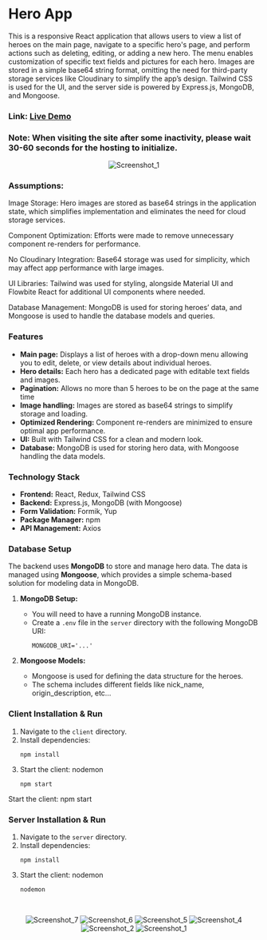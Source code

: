 # Hero App

This is a responsive React application that allows users to view a list of heroes on the main page, navigate to a specific hero's page, and perform actions such as deleting, editing, or adding a new hero. The menu enables customization of specific text fields and pictures for each hero. Images are stored in a simple base64 string format, omitting the need for third-party storage services like Cloudinary to simplify the app’s design. Tailwind CSS is used for the UI, and the server side is powered by Express.js, MongoDB, and Mongoose.

### Link: [Live Demo](https://react-toi.netlify.app/) 

### Note: When visiting the site after some inactivity, please wait 30-60 seconds for the hosting to initialize.

<p align="center">  
   <img src="https://github.com/user-attachments/assets/12f6600f-e7da-47bb-b0d7-4948a6b79eb2" alt="Screenshot_1"> 
</p>

### Assumptions:

Image Storage: Hero images are stored as base64 strings in the application state, which simplifies implementation and eliminates the need for cloud storage services.<br/>

Component Optimization: Efforts were made to remove unnecessary component re-renders for performance.<br/> 

No Cloudinary Integration: Base64 storage was used for simplicity, which may affect app performance with large images.<br/> 

UI Libraries: Tailwind was used for styling, alongside Material UI and Flowbite React for additional UI components where needed.<br/>  

Database Management: MongoDB is used for storing heroes’ data, and Mongoose is used to handle the database models and queries.<br/>

### Features

- **Main page:** Displays a list of heroes with a drop-down menu allowing you to edit, delete, or view details about individual heroes.
- **Hero details:** Each hero has a dedicated page with editable text fields and images.
- **Pagination:** Allows no more than 5 heroes to be on the page at the same time
- **Image handling:** Images are stored as base64 strings to simplify storage and loading.
- **Optimized Rendering:** Component re-renders are minimized to ensure optimal app performance.
- **UI:** Built with Tailwind CSS for a clean and modern look.
- **Database:** MongoDB is used for storing hero data, with Mongoose handling the data models.

### Technology Stack

- **Frontend:** React, Redux, Tailwind CSS
- **Backend:** Express.js, MongoDB (with Mongoose)
- **Form Validation:** Formik, Yup
- **Package Manager:** npm
- **API Management:** Axios

### Database Setup

The backend uses **MongoDB** to store and manage hero data. The data is managed using **Mongoose**, which provides a simple schema-based solution for modeling data in MongoDB.

1. **MongoDB Setup:**
   - You will need to have a running MongoDB instance.
   - Create a `.env` file in the `server` directory with the following MongoDB URI:
     ```env
     MONGODB_URI='...'
     ```

2. **Mongoose Models:**
   - Mongoose is used for defining the data structure for the heroes.
   - The schema includes different fields like nick_name, origin_description, etc...

### Client Installation & Run

1. Navigate to the `client` directory.
2. Install dependencies:
   ```env
   npm install
    ```
3. Start the client: nodemon
   ```env
   npm start
    ```
Start the client: npm start

### Server Installation & Run
1. Navigate to the `server` directory.
2. Install dependencies:
   ```env
   npm install
    ```
3. Start the client: nodemon
   ```env
   nodemon
    ```

<br/>

<p align="center"> 
   <img src="https://github.com/user-attachments/assets/6655d4a7-ee00-4746-9cdf-968b514c1cf3" alt="Screenshot_7"> 
   <img src="https://github.com/user-attachments/assets/0ef32bd6-9a21-47ff-b669-bd954e59b391" alt="Screenshot_6"> 
   <img src="https://github.com/user-attachments/assets/1445c84c-b87b-429c-813e-8b337d53349b" alt="Screenshot_5"> 
   <img src="https://github.com/user-attachments/assets/d15e586b-817f-424f-9527-9821652ca4c3" alt="Screenshot_4"> 
   <img src="https://github.com/user-attachments/assets/c1334930-9b14-4cee-814d-a515a9650a4c" alt="Screenshot_2"> 
   <img src="https://github.com/user-attachments/assets/12f6600f-e7da-47bb-b0d7-4948a6b79eb2" alt="Screenshot_1"> 
</p>
